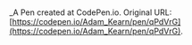 # 
 _A Pen created at CodePen.io. Original URL: [https://codepen.io/Adam_Kearn/pen/qPdVrG](https://codepen.io/Adam_Kearn/pen/qPdVrG).

 